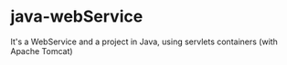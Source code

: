# java-webService
It's a WebService and a project in Java, using servlets containers (with Apache Tomcat)
